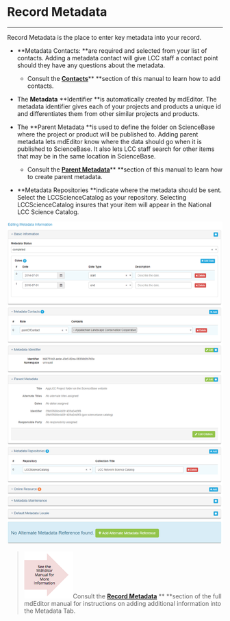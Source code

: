 # Record Metadata

---

Record Metadata is the place to enter key metadata into your record.

* **Metadata Contacts: **are required and selected from your list of contacts. Adding a metadata contact will give LCC staff a contact point should they have any questions about the metadata.

  * Consult the [**Contacts**](/contacts.md)** **section of this manual to learn how to add contacts.

* The **Metadata** **Identifier **is automatically created by mdEditor. The metadata identifier gives each of your projects and products a unique id and differentiates them from other similar projects and products.

* The **Parent Metadata **is used to define the folder on ScienceBase where the project or product will be published to. Adding parent metadata lets mdEditor know where the data should go when it is published to ScienceBase. It also lets LCC staff search for other items that may be in the same location in ScienceBase.

  * Consult the [**Parent Metadata**](/record/edit/metadata/parent-metadata.md)** **section of this manual to learn how to create parent metadata.



* **Metadata Repositories **indicate where the metadata should be sent. Select the LCCScienceCatalog as your repository. Selecting LCCScienceCatalog insures that your item will appear in the National LCC Science Catalog.

![](/assets/metadata_window.png)

> ![](/assets/see_full_manual_for.png)Consult the [**Record Metadata**](https://adiwg.gitbooks.io/mdeditor/content/record/edit/metadata.html) ** **section of the full mdEditor manual for instructions on adding additional information into the Metadata Tab.



